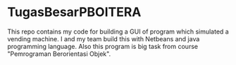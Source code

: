 # TugasBesarPBOITERA
This repo contains my code for building a GUI of program which simulated a vending machine. I and my team build this with Netbeans and java programming language. Also this program is big task from course "Pemrograman Berorientasi Objek".
